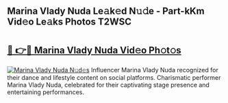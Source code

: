 ## Marina Vlady Nuda Le𝚊k𝚎d N𝚞𝚍e - Part-kKm Vid𝚎o Le𝚊ks Photos T2WSC

# <h2><a href="http://fbbv9j.evod.top/?m=Marina+Vlady+Nuda">🔗 👉🔴 Marina Vlady Nuda Vid𝚎o Ph𝚘t𝚘s</a></h2>

[![Marina Vlady Nuda N𝚞d𝚎s](https://i.imgur.com/8V9OHl7.gif)](http://fbbv9j.evod.top/?m=Marina+Vlady+Nuda)
Influencer Marina Vlady Nuda recognized for their dance and lifestyle content on social platforms. Charismatic performer Marina Vlady Nuda, celebrated for their captivating stage presence and entertaining performances. 
